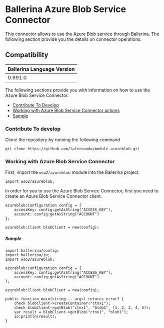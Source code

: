 # Ballerina Azure Blob Service Connector

This connector allows to use the Azure Blob service through Ballerina. The following section provide you the details on connector operations.

## Compatibility
| Ballerina Language Version 
| -------------------------- 
| 0.991.0                    


The following sections provide you with information on how to use the Azure Blob Service Connector.

- [Contribute To Develop](#contribute-to-develop)
- [Working with Azure Blob Service Connector actions](#working-with-azure-blob-service-connector)
- [Sample](#sample)

### Contribute To develop

Clone the repository by running the following command 
```shell
git clone https://github.com/lafernando/module-azureblob.git
```

### Working with Azure Blob Service Connector

First, import the `wso2/azureblob` module into the Ballerina project.

```ballerina
import wso2/azureblob;
```

In order for you to use the Azure Blob Service Connector, first you need to create an Azure Blob Service Connector client.

```ballerina
azureblob:Configuration config = {
    accessKey: config:getAsString("ACCESS_KEY"),
    account: config:getAsString("ACCOUNT")
};

azureblob:Client blobClient = new(config);
```

##### Sample

```ballerina
import ballerina/config;
import ballerina/io;
import wso2/azureblob;

azureblob:Configuration config = {
    accessKey: config:getAsString("ACCESS_KEY"),
    account: config:getAsString("ACCOUNT")
};

azureblob:Client blobClient = new(config);

public function main(string... args) returns error? {
    check blobClient->createContainer("ctnx1");
    check blobClient->putBlob("ctnx1", "blob1", [1, 2, 3, 4, 5]);
    var result = blobClient->getBlob("ctnx1", "blob1");
    io:println(result);
}
```

